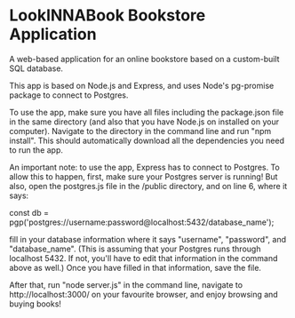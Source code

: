 # LookINNABook Bookstore Application
A web-based application for an online bookstore based on a custom-built SQL database.

This app is based on Node.js and Express, and uses Node's pg-promise package to connect to Postgres.

To use the app, make sure you have all files including the package.json file in the same directory (and also that you have Node.js on installed on your computer). Navigate to the directory in the command line and run "npm install". This should automatically download all the dependencies you need to run the app.

An important note: to use the app, Express has to connect to Postgres. To allow this to happen, first, make sure your Postgres server is running! But also, open the postgres.js file in the /public directory, and on line 6, where it says:

const db = pgp('postgres://username:password@localhost:5432/database_name');

fill in your database information where it says "username", "password", and "database_name". (This is assuming that your Postgres runs through localhost 5432. If not, you'll have to edit that information in the command above as well.) Once you have filled in that information, save the file.

After that, run "node server.js" in the command line, navigate to http://localhost:3000/ on your favourite browser, and enjoy browsing and buying books!
